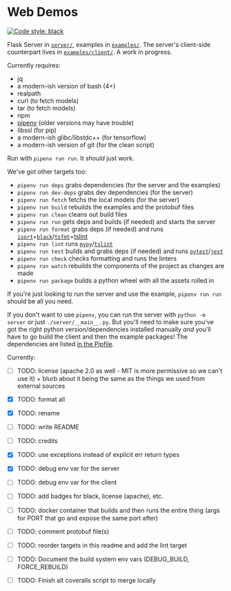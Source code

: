 # Web Demos

[![Code style: black](https://img.shields.io/badge/code%20style-black-000000.svg)](https://github.com/python/black)

Flask Server in [`server/`](server), examples in [`examples/`](examples). The server's client-side counterpart lives in [`examples/client/`](examples/client). A work in progress.

Currently requires:
  - jq
  - a modern-ish version of bash (4+)
  - realpath
  - curl (to fetch models)
  - tar (to fetch models)
  - npm
  - [pipenv](https://github.com/pypa/pipenv) (older versions may have trouble)
  - libssl (for pip)
  - a modern-ish glibc/libstdc++ (for tensorflow)
  - a modern-ish version of git (for the clean script)

Run with `pipenv run run`. It _should_ just work.

We've got other targets too:
  - `pipenv run deps` grabs dependencies (for the server and the examples)
  - `pipenv run dev-deps` grabs dev dependencies (for the server)
  - `pipenv run fetch` fetchs the local models (for the server)
  - `pipenv run build` rebuilds the examples and the protobuf files
  - `pipenv run clean` cleans out build files
  - `pipenv run run` gets deps and builds (if needed) and starts the server
  - `pipenv run format` grabs deps (if needed) and runs [`isort`](https://github.com/timothycrosley/isort)+[`black`](https://github.com/python/black)/[`tsfmt`](https://github.com/vvakame/typescript-formatter)+[tslint](https://github.com/palantir/tslint)
  - `pipenv run lint` runs [`mypy`](https://github.com/python/mypy)/[`tslint`](https://github.com/palantir/tslint)
  - `pipenv run test` builds and grabs deps (if needed) and runs [`pytest`](https://github.com/pytest-dev/pytest)/[`jest`](https://github.com/facebook/jest)
  - `pipenv run check` checks formatting and runs the linters
  - `pipenv run watch` rebuilds the components of the project as changes are made
  - `pipenv run package` builds a python wheel with all the assets rolled in

If you're just looking to run the server and use the example, `pipenv run run` should be all you need.

If you don't want to use `pipenv`, you can run the server with `python -m server` or just `./server/__main__.py`. But you'll need to make sure you've got the right python version/dependencies installed manually *and* you'll have to go build the client and then the example packages! The dependencies are listed [in the Pipfile](Pipfile#L10-L16).

Currently:
 - [ ] TODO: license (apache 2.0 as well - MIT is more permissive so we can't use it) + blurb about it being the same as the things we used from external sources
 - [x] TODO: format all
 - [x] TODO: rename
 - [ ] TODO: write README
 - [ ] TODO: credits
 - [x] TODO: use exceptions instead of explicit err return types
 - [x] TODO: debug env var for the server
 - [ ] TODO: debug env var for the client
 - [ ] TODO: add badges for black, license (apache), etc.
 - [ ] TODO: docker container that builds and then runs the entire thing (args for  PORT that go and expose the same port after)
 - [ ] TODO: comment protobuf file(s)
 - [ ] TODO: reorder targets in this readme and add the lint target
 - [ ] TODO: Document the build system env vars (DEBUG_BUILD, FORCE_REBUILD)
 - [ ] TODO: Finish alt coveralls script to merge locally

